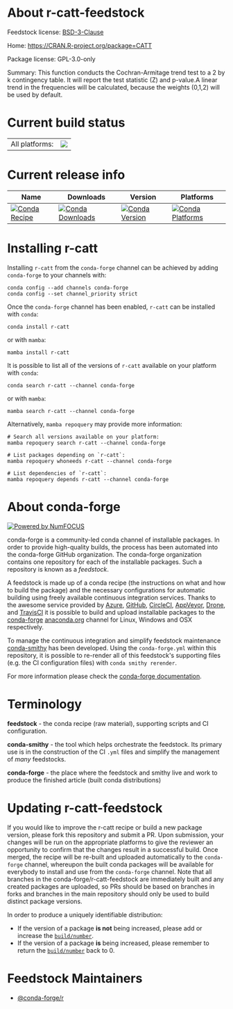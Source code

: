 About r-catt-feedstock
======================

Feedstock license: [BSD-3-Clause](https://github.com/conda-forge/r-catt-feedstock/blob/main/LICENSE.txt)

Home: https://CRAN.R-project.org/package=CATT

Package license: GPL-3.0-only

Summary: This function conducts the Cochran-Armitage trend test to a 2 by k contingency table. It will report the test statistic (Z) and p-value.A linear trend in the frequencies will be calculated, because the weights (0,1,2) will be used by default.

Current build status
====================


<table><tr><td>All platforms:</td>
    <td>
      <a href="https://dev.azure.com/conda-forge/feedstock-builds/_build/latest?definitionId=14659&branchName=main">
        <img src="https://dev.azure.com/conda-forge/feedstock-builds/_apis/build/status/r-catt-feedstock?branchName=main">
      </a>
    </td>
  </tr>
</table>

Current release info
====================

| Name | Downloads | Version | Platforms |
| --- | --- | --- | --- |
| [![Conda Recipe](https://img.shields.io/badge/recipe-r--catt-green.svg)](https://anaconda.org/conda-forge/r-catt) | [![Conda Downloads](https://img.shields.io/conda/dn/conda-forge/r-catt.svg)](https://anaconda.org/conda-forge/r-catt) | [![Conda Version](https://img.shields.io/conda/vn/conda-forge/r-catt.svg)](https://anaconda.org/conda-forge/r-catt) | [![Conda Platforms](https://img.shields.io/conda/pn/conda-forge/r-catt.svg)](https://anaconda.org/conda-forge/r-catt) |

Installing r-catt
=================

Installing `r-catt` from the `conda-forge` channel can be achieved by adding `conda-forge` to your channels with:

```
conda config --add channels conda-forge
conda config --set channel_priority strict
```

Once the `conda-forge` channel has been enabled, `r-catt` can be installed with `conda`:

```
conda install r-catt
```

or with `mamba`:

```
mamba install r-catt
```

It is possible to list all of the versions of `r-catt` available on your platform with `conda`:

```
conda search r-catt --channel conda-forge
```

or with `mamba`:

```
mamba search r-catt --channel conda-forge
```

Alternatively, `mamba repoquery` may provide more information:

```
# Search all versions available on your platform:
mamba repoquery search r-catt --channel conda-forge

# List packages depending on `r-catt`:
mamba repoquery whoneeds r-catt --channel conda-forge

# List dependencies of `r-catt`:
mamba repoquery depends r-catt --channel conda-forge
```


About conda-forge
=================

[![Powered by
NumFOCUS](https://img.shields.io/badge/powered%20by-NumFOCUS-orange.svg?style=flat&colorA=E1523D&colorB=007D8A)](https://numfocus.org)

conda-forge is a community-led conda channel of installable packages.
In order to provide high-quality builds, the process has been automated into the
conda-forge GitHub organization. The conda-forge organization contains one repository
for each of the installable packages. Such a repository is known as a *feedstock*.

A feedstock is made up of a conda recipe (the instructions on what and how to build
the package) and the necessary configurations for automatic building using freely
available continuous integration services. Thanks to the awesome service provided by
[Azure](https://azure.microsoft.com/en-us/services/devops/), [GitHub](https://github.com/),
[CircleCI](https://circleci.com/), [AppVeyor](https://www.appveyor.com/),
[Drone](https://cloud.drone.io/welcome), and [TravisCI](https://travis-ci.com/)
it is possible to build and upload installable packages to the
[conda-forge](https://anaconda.org/conda-forge) [anaconda.org](https://anaconda.org/)
channel for Linux, Windows and OSX respectively.

To manage the continuous integration and simplify feedstock maintenance
[conda-smithy](https://github.com/conda-forge/conda-smithy) has been developed.
Using the ``conda-forge.yml`` within this repository, it is possible to re-render all of
this feedstock's supporting files (e.g. the CI configuration files) with ``conda smithy rerender``.

For more information please check the [conda-forge documentation](https://conda-forge.org/docs/).

Terminology
===========

**feedstock** - the conda recipe (raw material), supporting scripts and CI configuration.

**conda-smithy** - the tool which helps orchestrate the feedstock.
                   Its primary use is in the construction of the CI ``.yml`` files
                   and simplify the management of *many* feedstocks.

**conda-forge** - the place where the feedstock and smithy live and work to
                  produce the finished article (built conda distributions)


Updating r-catt-feedstock
=========================

If you would like to improve the r-catt recipe or build a new
package version, please fork this repository and submit a PR. Upon submission,
your changes will be run on the appropriate platforms to give the reviewer an
opportunity to confirm that the changes result in a successful build. Once
merged, the recipe will be re-built and uploaded automatically to the
`conda-forge` channel, whereupon the built conda packages will be available for
everybody to install and use from the `conda-forge` channel.
Note that all branches in the conda-forge/r-catt-feedstock are
immediately built and any created packages are uploaded, so PRs should be based
on branches in forks and branches in the main repository should only be used to
build distinct package versions.

In order to produce a uniquely identifiable distribution:
 * If the version of a package **is not** being increased, please add or increase
   the [``build/number``](https://docs.conda.io/projects/conda-build/en/latest/resources/define-metadata.html#build-number-and-string).
 * If the version of a package **is** being increased, please remember to return
   the [``build/number``](https://docs.conda.io/projects/conda-build/en/latest/resources/define-metadata.html#build-number-and-string)
   back to 0.

Feedstock Maintainers
=====================

* [@conda-forge/r](https://github.com/conda-forge/r/)

